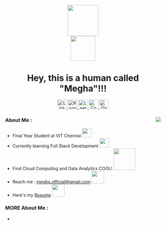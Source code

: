 <div id="header" align="center">
  <div id="head">
    <img src="https://media.giphy.com/media/FAFo1M7EC4gRZ4HETH/giphy.gif" width=100>
    <br>
    <img src="https://visitor-badge.glitch.me/badge?page_id=Meghs1424&style=flat-square&color=0088cc" width=80 alt=""/>
    <h1>Hey, this is a human called "Megha"!!!</h1>
  </div>
  <div id="contacts">
    <!--- <img src="https://img.shields.io/badge/Gmail-D14836?tyle=flat&logo=gmail&logoColor=white" height=30 alt="Gmail"/> --->
    <a href="https://www.linkedin.com/in/megha-singh-113341192/">
      <img src="https://img.shields.io/badge/LinkedIn-blue?style=flat&logo=linkedin&logoColor=white" height=30 alt="LinkedIn"/>
    </a>
    <!--- <img src="https://img.shields.io/badge/Medium-12100E?style=flat&logo=medium&logoColor=white" height=30 alt="Medium"/> --->
    <a href="https://www.kaggle.com/megha1424">
      <img src="https://img.shields.io/badge/Kaggle-20BEFF?style=flat&logo=Kaggle&logoColor=white"/ height=30 alt="Kaggle">
    </a>
    <a href="https://leetcode.com/Meghs4948/">
      <img src="https://img.shields.io/badge/-LeetCode-FFA116?style=flat&logo=LeetCode&logoColor=black" height=30 alt="Leetcode"/>
    </a>
    <a href="https://www.codechef.com/users/meghs1424">
      <img src="https://img.shields.io/badge/Codechef-%23B92B27.svg?&style=flat&logo=Codechef&logoColor=white" height=30 alt="Codechef"/>
    </a>
    <a href="https://www.goodreads.com/user/show/30818155-meghs">
      <img src="https://img.shields.io/badge/Goodreads-372213?style=flat&logo=goodreads&logoColor=white" height=30 alt="Goodreads"/>
    </a>
    <!--- <img src="https://img.shields.io/badge/Twitter-1DA1F2?style=flat&logo=twitter&logoColor=white" height=30 alt="Twitter"/>
    <img src="https://img.shields.io/badge/Instagram-E4405F?style=flat&logo=instagram&logoColor=white" height=30 alt="Instagram"/> --->
  </div>
</div>

<div id="main_section">
  <img align="right" src="https://media.giphy.com/media/SWoSkN6DxTszqIKEqv/giphy.gif"/> 
  <div id="info">
    <h3>About Me :</h3> 
    <ul>
      <li>
        Final Year Student at VIT Chennai
        <img src="https://media.giphy.com/media/QytPgSOH9QoYFKBTbh/giphy.gif" width=30 />
      </li>
      <li>
        Currently learning Full Stack Development 
        <img src="https://media.giphy.com/media/lRLzrbhmh5pFf4jOga/giphy.gif" width=30 />
      </li>
      <li>
        Find Cloud Compuitng and Data Analytics COOL!
        <img src="https://media.giphy.com/media/3rgXBsWN1mtYprBmA8/giphy.gif" width=70 />
      </li>
      <li>
        Reach me : <a href="mailto:meghs.official@gmail.com"/>meghs.official@gmail.com</a>
        <img src="https://media.giphy.com/media/nv6bOexvEyVV50U4Qz/giphy.gif" width=40 />
      </li>
      <li>
        Here's my <a href="https://drive.google.com/file/d/1fEIR8u22srcUkEe5NPOhLd_badrkHGCj/view?usp=sharing">Resume</a>
        <img src="https://media.giphy.com/media/j0B5B1mW0M5osRKcrq/giphy.gif" width=40 />
      </li>
    </ul>
    <h3>MORE About Me :</h3>
    <ul>
      <li></li>
    </ul>
  </div>
</div>

<!---
Meghs1424/Meghs1424 is a ✨ special ✨ repository because its `README.md` (this file) appears on your GitHub profile.
You can click the Preview link to take a look at your changes.
--->
